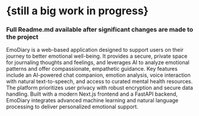 # {still a big work in progress}
### Full Readme.md available after significant changes are made to the project
EmoDiary is a web-based application designed to support users on their journey to better emotional well-being. It provides a secure, private space for journaling thoughts and feelings, and leverages AI to analyze emotional patterns and offer compassionate, empathetic guidance. Key features include an AI-powered chat companion, emotion analysis, voice interaction with natural text-to-speech, and access to curated mental health resources. The platform prioritizes user privacy with robust encryption and secure data handling. Built with a modern Next.js frontend and a FastAPI backend, EmoDiary integrates advanced machine learning and natural language processing to deliver personalized emotional support.
